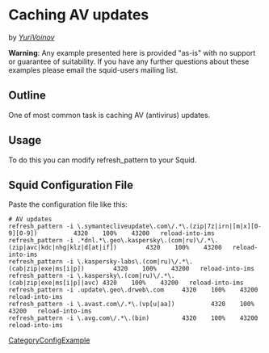 # Caching AV updates

by
*[YuriVoinov](https://wiki.squid-cache.org/ConfigExamples/Caching/CachingAVUpdates/YuriVoinov#)*

**Warning**: Any example presented here is provided "as-is" with no
support or guarantee of suitability. If you have any further questions
about these examples please email the squid-users mailing list.

## Outline

One of most common task is caching AV (antivirus) updates.

## Usage

To do this you can modify refresh\_pattern to your Squid.

## Squid Configuration File

Paste the configuration file like this:

    # AV updates
    refresh_pattern -i \.symantecliveupdate\.com\/.*\.(zip|7z|irn|[m|x][0-9][0-9])          4320    100%    43200   reload-into-ims
    refresh_pattern -i .*dnl.*\.geo\.kaspersky\.(com|ru)\/.*\.(zip|avc|kdc|nhg|klz|d[at|if])        4320    100%    43200   reload-into-ims
    refresh_pattern -i \.kaspersky-labs\.(com|ru)\/.*\.(cab|zip|exe|ms[i|p])        4320    100%    43200   reload-into-ims
    refresh_pattern -i \.kaspersky\.(com|ru)\/.*\.(cab|zip|exe|ms[i|p]|avc) 4320    100%    43200   reload-into-ims
    refresh_pattern -i .update\.geo\.drweb\.com     4320    100%    43200   reload-into-ims
    refresh_pattern -i \.avast.com\/.*\.(vp[u|aa])          4320    100%    43200   reload-into-ims
    refresh_pattern -i \.avg.com\/.*\.(bin)         4320    100%    43200   reload-into-ims

[CategoryConfigExample](https://wiki.squid-cache.org/ConfigExamples/Caching/CachingAVUpdates/CategoryConfigExample#)
